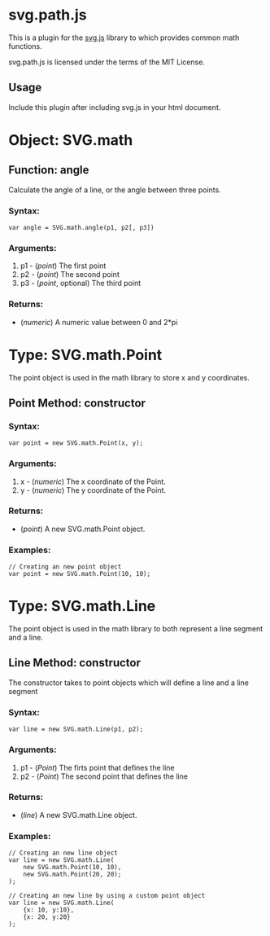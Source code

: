 svg.path.js
===========

This is a plugin for the [svg.js](http://svgjs.com) library to which provides common math functions.

svg.path.js is licensed under the terms of the MIT License.

## Usage

Include this plugin after including svg.js in your html document.

Object: SVG.math
================

Function: angle
---------------
Calculate the angle of a line, or the angle between three points.

### Syntax:

	var angle = SVG.math.angle(p1, p2[, p3])

### Arguments:

1. p1 - (*point*) The first point
2. p2 - (*point*) The second point
3. p3 - (*point*, optional) The third point

### Returns:

* (*numeric*) A numeric value between 0 and 2*pi 




Type: SVG.math.Point
====================
The point object is used in the math library to store x and y coordinates. 

Point Method: constructor
-------------------------

### Syntax:

	var point = new SVG.math.Point(x, y);

### Arguments:

1. x - (*numeric*) The x coordinate of the Point.
2. y - (*numeric*) The y coordinate of the Point.

### Returns:

* (*point*) A new SVG.math.Point object.

### Examples:

	// Creating an new point object
	var point = new SVG.math.Point(10, 10);





Type: SVG.math.Line
===================
The point object is used in the math library to both represent a line segment and a line.

Line Method: constructor
------------------------
The constructor takes to point objects which will define a line and a line segment

### Syntax:

	var line = new SVG.math.Line(p1, p2);

### Arguments:

1. p1 - (*Point*) The firts point that defines the line
2. p2 - (*Point*) The second point that defines the line

### Returns: 

* (*line*) A new SVG.math.Line object.

### Examples:

	// Creating an new line object
	var line = new SVG.math.Line(
		new SVG.math.Point(10, 10),
		new SVG.math.Point(20, 20);
	);

	// Creating an new line by using a custom point object
	var line = new SVG.math.Line(
		{x: 10, y:10},
		{x: 20, y:20}
	);
